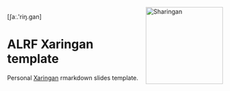 <img src="https://user-images.githubusercontent.com/163582/45438104-ea200600-b67b-11e8-80fa-d9f2a99a03b0.png" align="right" alt="Sharingan" width="180" />

[ʃaː.'riŋ.ɡan]

# ALRF Xaringan template

Personal [Xaringan](https://github.com/yihui/xaringan) rmarkdown slides template.

